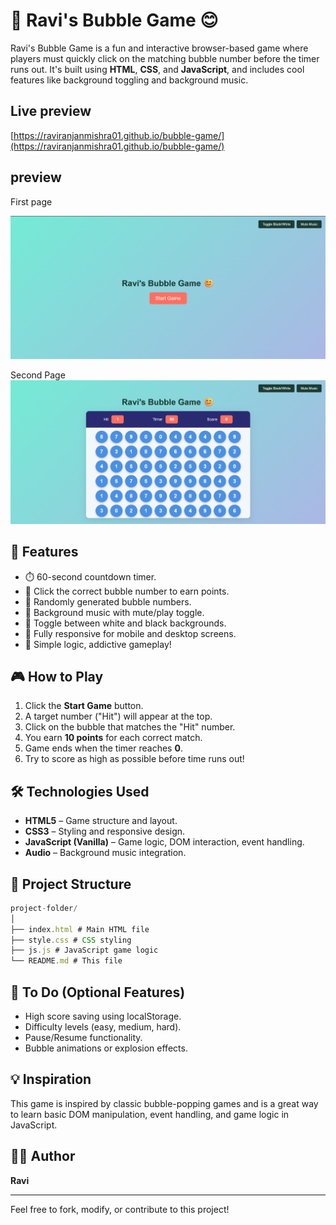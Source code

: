 # 🎈 Ravi's Bubble Game 😊

Ravi's Bubble Game is a fun and interactive browser-based game where players must quickly click on the matching bubble number before the timer runs out. It's built using **HTML**, **CSS**, and **JavaScript**, and includes cool features like background toggling and background music.

## Live preview

[https://raviranjanmishra01.github.io/bubble-game/](https://raviranjanmishra01.github.io/bubble-game/)


## preview
First page

![](./assets/preview-first.png) 

Second Page
![](./assets/preview-second.png)


## 🚀 Features

- ⏱️ 60-second countdown timer.
- 🎯 Click the correct bubble number to earn points.
- 🔢 Randomly generated bubble numbers.
- 🎵 Background music with mute/play toggle.
- 🎨 Toggle between white and black backgrounds.
- 📱 Fully responsive for mobile and desktop screens.
- 🧠 Simple logic, addictive gameplay!

## 🎮 How to Play

1. Click the **Start Game** button.
2. A target number ("Hit") will appear at the top.
3. Click on the bubble that matches the "Hit" number.
4. You earn **10 points** for each correct match.
5. Game ends when the timer reaches **0**.
6. Try to score as high as possible before time runs out!

## 🛠️ Technologies Used

- **HTML5** – Game structure and layout.
- **CSS3** – Styling and responsive design.
- **JavaScript (Vanilla)** – Game logic, DOM interaction, event handling.
- **Audio** – Background music integration.

## 📁 Project Structure
```js
project-folder/
│
├── index.html # Main HTML file
├── style.css # CSS styling
├── js.js # JavaScript game logic
└── README.md # This file
```

## 🧩 To Do (Optional Features)

- High score saving using localStorage.
- Difficulty levels (easy, medium, hard).
- Pause/Resume functionality.
- Bubble animations or explosion effects.

## 💡 Inspiration

This game is inspired by classic bubble-popping games and is a great way to learn basic DOM manipulation, event handling, and game logic in JavaScript.

## 👨‍💻 Author

**Ravi** 

---

Feel free to fork, modify, or contribute to this project!
